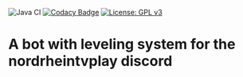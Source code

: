 ![Java CI](https://github.com/Level-System/Levelbot/workflows/Java%20CI/badge.svg)
[![Codacy Badge](https://app.codacy.com/project/badge/Grade/6eaa0127de99428795b4f5f759da188a)](https://www.codacy.com/gh/Kaktushose/Levelbot/dashboard?utm_source=github.com&amp;utm_medium=referral&amp;utm_content=Kaktushose/Levelbot&amp;utm_campaign=Badge_Grade)
[![License: GPL v3](https://img.shields.io/badge/License-GPLv3-blue.svg)](https://www.gnu.org/licenses/gpl-3.0)

# A bot with leveling system for the nordrheintvplay discord


